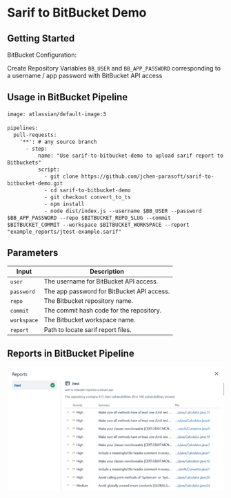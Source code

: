 # Sarif to BitBucket Demo

## Getting Started
BitBucket Configuration:

Create Repository Variables `BB_USER` and `BB_APP_PASSWORD` corresponding to a username / app password with BitBucket API access

## Usage in BitBucket Pipeline
```
image: atlassian/default-image:3

pipelines:
  pull-requests:
    '**': # any source branch 
      - step:
          name: "Use sarif-to-bitbucket-demo to upload sarif report to Bitbuckets"
          script:
            - git clone https://github.com/jchen-parasoft/sarif-to-bitbucket-demo.git
            - cd sarif-to-bitbucket-demo
            - git checkout convert_to_ts
            - npm install
            - node dist/index.js --username $BB_USER --password $BB_APP_PASSWORD --repo $BITBUCKET_REPO_SLUG --commit $BITBUCKET_COMMIT --workspace $BITBUCKET_WORKSPACE --report "example_reports/jtest-example.sarif"
```

## Parameters
| Input       | Description                                |
|-------------|--------------------------------------------|
| `user`      | The username for BitBucket API access.     |
| `password`  | The app password for BitBucket API access. |
| `repo`      | The Bitbucket repository name.             |
| `commit`    | The commit hash code for the repository.   |
| `workspace` | The Bitbucket workspace name.              |
| `report`    | Path to locate sarif report files.         |

## Reports in BitBucket Pipeline
<img width="650" src="assets/example_result.png" alt="example report result">